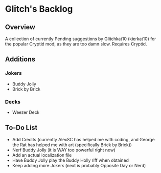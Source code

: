 # Glitch's Backlog
## Overview
A collection of currently Pending suggestions by Glitchkat10 (kierkat10) for the popular Cryptid mod, as they are too damn slow.
Requires Cryptid.
## Additions
### Jokers
- Buddy Jolly
- Brick by Brick
### Decks
- Weezer Deck
## To-Do List
- Add Credits (currently AlexSC has helped me with coding, and George the Rat has helped me with art (specifically Brick by Brick))
- Nerf Buddy Jolly (it is WAY too powerful right now)
- Add an actual localization file
- Have Buddy Jolly play the Buddy Holly riff when obtained
- Keep adding more Jokers (next is probably Opposite Day or Nerd)
